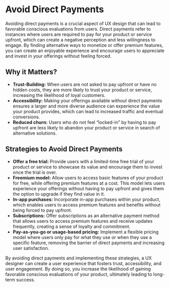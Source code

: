 # Avoid Direct Payments

Avoiding direct payments is a crucial aspect of UX design that can lead to favorable conscious evaluations from users. Direct payments refer to instances where users are required to pay for your product or service upfront, which can create a negative perception and less willingness to engage. By finding alternative ways to monetize or offer premium features, you can create an enjoyable experience and encourage users to appreciate and invest in your offerings without feeling forced.

## Why it Matters?

- **Trust-Building:** When users are not asked to pay upfront or have no hidden costs, they are more likely to trust your product or service, increasing the likelihood of loyal customers.
- **Accessibility:** Making your offerings available without direct payments ensures a larger and more diverse audience can experience the value your product provides, which can lead to increased traffic and eventual conversions.
- **Reduced churn:** Users who do not feel “locked-in” by having to pay upfront are less likely to abandon your product or service in search of alternative solutions.

## Strategies to Avoid Direct Payments

- **Offer a free trial:** Provide users with a limited-time free trial of your product or service to showcase its value and encourage them to invest once the trial is over.
- **Freemium model:** Allow users to access basic features of your product for free, while offering premium features at a cost. This model lets users experience your offerings without having to pay upfront and gives them the option to upgrade if they find value in it.
- **In-app purchases:** Incorporate in-app purchases within your product, which enables users to access premium features and benefits without being forced to pay upfront.
- **Subscriptions:** Offer subscriptions as an alternative payment method that allows users to access premium features and receive updates frequently, creating a sense of loyalty and commitment.
- **Pay-as-you-go or usage-based pricing:** Implement a flexible pricing model where users only pay for what they use or when they use a specific feature, removing the barrier of direct payments and increasing user satisfaction.

By avoiding direct payments and implementing these strategies, a UX designer can create a user experience that fosters trust, accessibility, and user engagement. By doing so, you increase the likelihood of gaining favorable conscious evaluations of your product, ultimately leading to long-term success.
